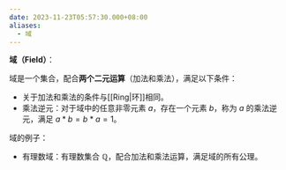 ```yaml
---
date: 2023-11-23T05:57:30.000+08:00
aliases:
  - 域
---
```


**域（Field）**：

域是一个集合，配合**两个二元运算**（加法和乘法），满足以下条件：

- 关于加法和乘法的条件与[[Ring|环]]相同。
- 乘法逆元：对于域中的任意非零元素 $a$，存在一个元素 $b$，称为 $a$ 的乘法逆元，满足 $a * b = b * a = 1$。

域的例子：

- 有理数域：有理数集合 $\mathbb{Q}$，配合加法和乘法运算，满足域的所有公理。
